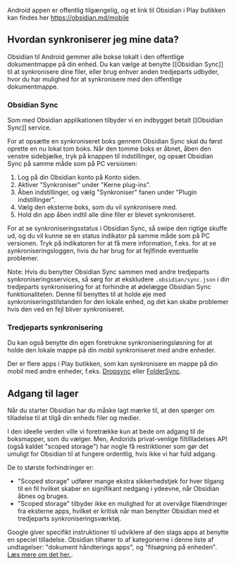 Android appen er offentlig tilgængelig, og et link til Obsidian i Play butikken kan findes her https://obsidian.md/mobile

## Hvordan synkroniserer jeg mine data?
Obsidian til Android gemmer alle bokse lokalt i den offentlige dokumentmappe på din enhed. Du kan vælge at benytte [[Obsidian Sync]] til at synkronisere dine filer, eller brug enhver anden tredjeparts udbyder, hvor du har mulighed for at synkronisere med den offentlige dokumentmappe.

### Obsidian Sync
Som med Obsidian applikationen tilbyder vi en indbygget betalt [[Obsidian Sync]] service.

For at opsætte en synkroniseret boks gennem Obsidian Sync skal du først oprette en nu lokal tom boks. Når den tomme boks er åbnet, åben den venstre sidebjælke, tryk på knappen til indstillinger, og opsæt Obsidian Sync på samme måde som på PC versionen:

1. Log på din Obsidian konto på Konto siden.
2. Aktiver "Synkroniser" under "Kerne plug-ins".
3. Åben indstillinger, og vælg "Synkroniser" fanen under "Plugin indstillinger".
4. Vælg den eksterne boks, som du vil synkronisere med.
5. Hold din app åben indtil alle dine filer er blevet synkroniseret.

For at se synkroniseringsstatus i Obsidian Sync, så swipe den rigtige skuffe ud, og du vil kunne se en status indikator på samme måde som på PC versionen. Tryk på indikatoren for at få mere information, f.eks. for at se synkroniseringsloggen, hvis du har brug for at fejlfinde eventuelle problemer.

Note: Hvis du benytter Obsidian Sync sammen med andre tredjeparts synkroniseringsservices, så sørg for at ekskludere `.obsidian/sync.json` i din tredjeparts synkronisering for at forhindre at ødelægge Obsidian Sync funktionaliteten. Denne fil benyttes til at holde øje med synkroniseringstilstanden for den lokale enhed, og det kan skabe problemer hvis den ved en fejl bliver synkroniseret.

### Tredjeparts synkronisering
Du kan også benytte din egen foretrukne synkroniseringsløsning for at holde den lokale mappe på din mobil synkroniseret med andre enheder.

Der er flere apps i Play butikken, som kan synkronisere en mappe på din mobil med andre enheder, f.eks. [Dropsync](https://play.google.com/store/apps/details?id=com.ttxapps.dropsync&hl=en&gl=US) eller [FolderSync](https://play.google.com/store/apps/details?id=dk.tacit.android.foldersync.lite).

## Adgang til lager
Når du starter Obsidian har du måske lagt mærke til, at den spørger om tilladelse til at tilgå din enheds filer og medier.

I den ideelle verden ville vi foretrække kun at bede om adgang til de boksmapper, som du vælger. Men, Andorids privat-venlige filtillladelses API (også kaldet "scoped storage") har nogle få restriktioner som gør det umuligt for Obsidian til at fungere ordentlig, hvis ikke vi har fuld adgang.
   
De to største forhindringer er:

- "Scoped storage" udfører mange ekstra sikkerhedstjek for hver tilgang til en fil hvilket skaber en signifikant nedgang i ydeevne, når Obsidian åbnes og bruges.
- "Scoped storage" tilbyder ikke en mulighed for at overvåge filændringer fra eksterne apps, hvilket er kritisk når man benytter Obsidian med et tredjeparts synkroniseringsværktøj.

Google giver specifikt instruktioner til udviklere af den slags apps at benytte en speciel tilladelse. Obsidian tilhører to af kategorierne i denne liste af undtagelser: "dokument håndterings apps", og "filsøgning på enheden". [Læs mere om det her.](https://developer.android.com/training/data-storage/manage-all-files).
